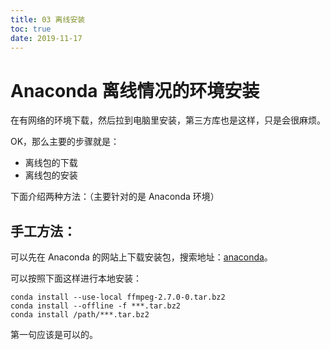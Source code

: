 ```yaml
---
title: 03 离线安装
toc: true
date: 2019-11-17
---
```


# Anaconda 离线情况的环境安装

在有网络的环境下载，然后拉到电脑里安装，第三方库也是这样，只是会很麻烦。

OK，那么主要的步骤就是：

- 离线包的下载
- 离线包的安装

下面介绍两种方法：（主要针对的是 Anaconda 环境）

## 手工方法：


可以先在 Anaconda 的网站上下载安装包，搜索地址：[anaconda](https://anaconda.org/)。

可以按照下面这样进行本地安装：

```
conda install --use-local ffmpeg-2.7.0-0.tar.bz2
conda install --offline -f ***.tar.bz2
conda install /path/***.tar.bz2
```

第一句应该是可以的。
